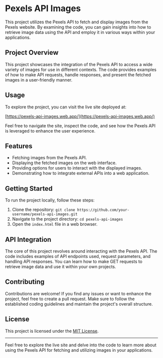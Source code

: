# Pexels API Images

This project utilizes the Pexels API to fetch and display images from the Pexels website. By examining the code, you can gain insights into how to retrieve image data using the API and employ it in various ways within your applications.

## Project Overview

This project showcases the integration of the Pexels API to access a wide variety of images for use in different contexts. The code provides examples of how to make API requests, handle responses, and present the fetched images in a user-friendly manner.

## Usage

To explore the project, you can visit the live site deployed at:

[https://pexels-api-images.web.app/](https://pexels-api-images.web.app/)

Feel free to navigate the site, inspect the code, and see how the Pexels API is leveraged to enhance the user experience.

## Features

- Fetching images from the Pexels API.
- Displaying the fetched images on the web interface.
- Providing options for users to interact with the displayed images.
- Demonstrating how to integrate external APIs into a web application.

## Getting Started

To run the project locally, follow these steps:

1. Clone the repository: `git clone https://github.com/your-username/pexels-api-images.git`
2. Navigate to the project directory: `cd pexels-api-images`
3. Open the `index.html` file in a web browser.

## API Integration

The core of this project revolves around interacting with the Pexels API. The code includes examples of API endpoints used, request parameters, and handling API responses. You can learn how to make GET requests to retrieve image data and use it within your own projects.

## Contributing

Contributions are welcome! If you find any issues or want to enhance the project, feel free to create a pull request. Make sure to follow the established coding guidelines and maintain the project's overall structure.

## License

This project is licensed under the [MIT License](LICENSE).

---

Feel free to explore the live site and delve into the code to learn more about using the Pexels API for fetching and utilizing images in your applications.
